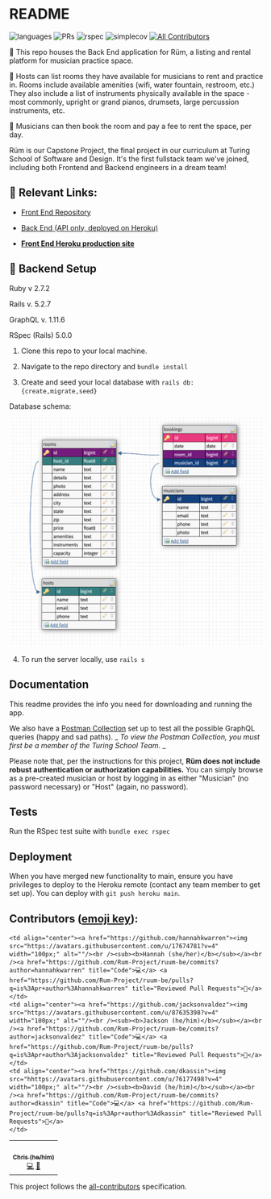 # README

![languages](https://img.shields.io/github/languages/top/cuisine-odyssey/frontend_application?color=red)
![PRs](https://img.shields.io/github/issues-pr-closed/cuisine-odyssey/frontend_application)
![rspec](https://img.shields.io/gem/v/rspec?color=blue&label=rspec)
![simplecov](https://img.shields.io/gem/v/simplecov?color=blue&label=simplecov) <!-- ALL-CONTRIBUTORS-BADGE:START - Do not remove or modify this section -->
[![All Contributors](https://img.shields.io/badge/contributors-6-orange.svg?style=flat)](#contributors-)
<!-- ALL-CONTRIBUTORS-BADGE:END -->

🥁 This repo houses the Back End application for Rüm, a listing and rental platform for musician practice space. 

🎹 Hosts can list rooms they have available for musicians to rent and practice in. Rooms include available amenities (wifi, water fountain, restroom, etc.) They also include a list of instruments physically available in the space - most commonly, upright or grand pianos, drumsets, large percussion instruments, etc.

🎺 Musicians can then book the room and pay a fee to rent the space, per day. 

Rüm is our Capstone Project, the final project in our curriculum at Turing School of Software and Design. It's the first fullstack team we've joined, including both Frontend and Backend engineers in a dream team!

## 🔗 Relevant Links: 
- [Front End Repository](https://github.com/Rum-Project/ruum-fe)

- [Back End (API only, deployed on Heroku)](https://powerful-lake-27669.herokuapp.com/)

- **[Front End Heroku production site](https://ruumproject.herokuapp.com/)**

## 🔧 Backend Setup

Ruby v 2.7.2

Rails v. 5.2.7

GraphQL v. 1.11.6

RSpec (Rails) 5.0.0

1. Clone this repo to your local machine.

2. Navigate to the repo directory and `bundle install`

3. Create and seed your local database with `rails db:{create,migrate,seed}`

Database schema: 

![Schema image](https://github.com/Rum-Project/ruum-be/blob/main/Ruum-Schema-03292022.png)

4. To run the server locally, use `rails s`

## Documentation

This readme provides the info you need for downloading and running the app. 

We also have a [Postman Collection](https://turing-school-student-plan-team.postman.co/workspace/Ruum-GraphQL-Queries~34255ed0-8e6c-43ca-88d4-4a6739413d1c/collection/19380151-a8dc235c-f462-4cc8-8ef9-3c96d15755c3?action=share&creator=2635401) set up to test all the possible GraphQL queries (happy and sad paths). _ _To view the Postman Collection, you must first be a member of the Turing School Team._ _

Please note that, per the instructions for this project, **Rüm does not include robust authentication or authorization capabilities.** You can simply browse as a pre-created musician or host by logging in as either "Musician" (no password necessary) or "Host" (again, no password).

## Tests

Run the RSpec test suite with `bundle exec rspec`

## Deployment

When you have merged new functionality to main, ensure you have privileges to deploy to the Heroku remote (contact any team member to get set up). 
You can deploy with `git push heroku main`.

## **Contributors** ([emoji key](https://allcontributors.org/docs/en/emoji-key)):

<!-- ALL-CONTRIBUTORS-LIST:START - Do not remove or modify this section -->
<!-- prettier-ignore-start -->
<!-- markdownlint-disable -->
<table>
  <tr>
    <td align="center"><a href="https://github.com/Henchworm"><img src="https://avatars.githubusercontent.com/u/75279942?v=4" width="100px;" alt=""/><br /><sub><b>Chris (he/him)</b></sub></a><br /><a href="https://github.com/Rum-Project/ruum-be/commits?author=Henchworm" title="Code">💻</a> <a href="https://github.com/Rum-Project/ruum-be/pulls?q=is%3Apr+author%3AHenchworm" title="Reviewed Pull Requests">👀</a>
    </td>
    
    <td align="center"><a href="https://github.com/hannahkwarren"><img src="https://avatars.githubusercontent.com/u/17674781?v=4" width="100px;" alt=""/><br /><sub><b>Hannah (she/her)</b></sub></a><br /><a href="https://github.com/Rum-Project/ruum-be/commits?author=hannahkwarren" title="Code">💻</a> <a href="https://github.com/Rum-Project/ruum-be/pulls?q=is%3Apr+author%3Ahannahkwarren" title="Reviewed Pull Requests">👀</a>
    </td>
    <td align="center"><a href="https://github.com/jacksonvaldez"><img src="https://avatars.githubusercontent.com/u/87635398?v=4" width="100px;" alt=""/><br /><sub><b>Jackson (he/him)</b></sub></a><br /><a href="https://github.com/Rum-Project/ruum-be/commits?author=jacksonvaldez" title="Code">💻</a> <a href="https://github.com/Rum-Project/ruum-be/pulls?q=is%3Apr+author%3Ajacksonvaldez" title="Reviewed Pull Requests">👀</a>
    </td>
    <td align="center"><a href="https://github.com/dkassin"><img src="hhttps://avatars.githubusercontent.com/u/76177498?v=4" width="100px;" alt=""/><br /><sub><b>David (he/him)</b></sub></a><br /><a href="https://github.com/Rum-Project/ruum-be/commits?author=dkassin" title="Code">💻</a> <a href="https://github.com/Rum-Project/ruum-be/pulls?q=is%3Apr+author%3Adkassin" title="Reviewed Pull Requests">👀</a>
    </td>
    
    
  </tr>
</table>

<!-- markdownlint-restore -->
<!-- prettier-ignore-end -->

<!-- ALL-CONTRIBUTORS-LIST:END -->

This project follows the [all-contributors](https://github.com/all-contributors/all-contributors) specification.
